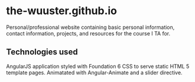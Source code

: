 # the-wuuster.github.io
Personal/professional website containing basic personal information, contact information, projects, and resources for the course I TA for.

## Technologies used
AngularJS application styled with Foundation 6 CSS to serve static HTML 5 template pages. Animatated with Angular-Animate and a slider directive.
